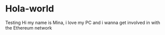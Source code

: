 # Hola-world
Testing 
Hi my name is Mina, i love my PC and i wanna get involved in with the Ethereum network
